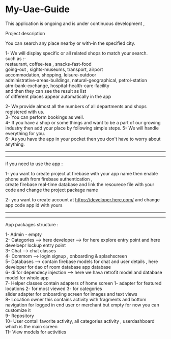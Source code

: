 # My-Uae-Guide

This application is ongoing and is under continuous development ,



Project description

You can search any place nearby or with-in the specified city.</br>

1- We will display specific or all related shops to match your search.</br>
such as :-</br>
restaurant, coffee-tea , snacks-fast-food</br>
going-out , sights-museums, transport, airport</br>
accommodation, shopping, leisure-outdoor</br>
administrative-areas-buildings, natural-geographical, petrol-station</br>
atm-bank-exchange, hospital-health-care-facility</br>
and then they can see the result as list</br>
of different places appear automatically in the app</br>

2- We provide almost all the numbers of all departments and shops registered with us.</br>
3- You can perform bookings as well.</br>
4- If you have a shop or some things and want to be a part of our growing industry then add your place by following simple steps.
5- We will handle everything for you.</br>
6- As you have the app in your pocket then you don't have to worry about anything.</br>

-----------------------------------------------------------------------------------------------------------------------------------
-----------------------------------------------------------------------------------------------------------------------------------
if you need to use the app : 

1- you want to create project at firebase with your app name then enable phone auth from firebase authentication , </br>
create firebase real-time database and link the resourece file with your code and change the project package name

2- you want to create account at https://developer.here.com/ and change app code app id with yours</br>

-----------------------------------------------------------------------------------------------------------------------------------
-----------------------------------------------------------------------------------------------------------------------------------

App packages structure :

1- Admin - empty <br/>
2- Categories --> here developer --> for here explore entry point and here develoepr lockup entry point <br/>
3- Chat --> chat classes <br/>
4- Commom --> login signup , onboarding & splashscreen <br/>
5- Databases --> contain firebase models for chat and user details , here developer for dao of room database app database <br/>
6- di for dependecy injection --> here we hava retrofit model and database model for whole app <br/>
7- Helper classes contain adapters of home screen 1- adapter for featured locations 2- for most viewed 3- for categories <br/>
   slider adapter for onboarding screen for images and text views <br/>
8- Location owner this contains activity with fragments and bottom navigation for logged in end user or merchant but empty for now you can customize it<br/>
9- Repository<br/>
10- User contail favorite activity, all categories activity , userdashboard which is the main screen<br/>
11- View models for activities<br/>


